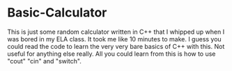 # Basic-Calculator

This is just some random calculator written in C++ that I whipped up when I was bored in my ELA class. It took me like 10 minutes to make.
I guess you could read the code to learn the very very bare basics of C++ with this. Not useful for anything else really.
All you could learn from this is how to use "cout" "cin" and "switch".
